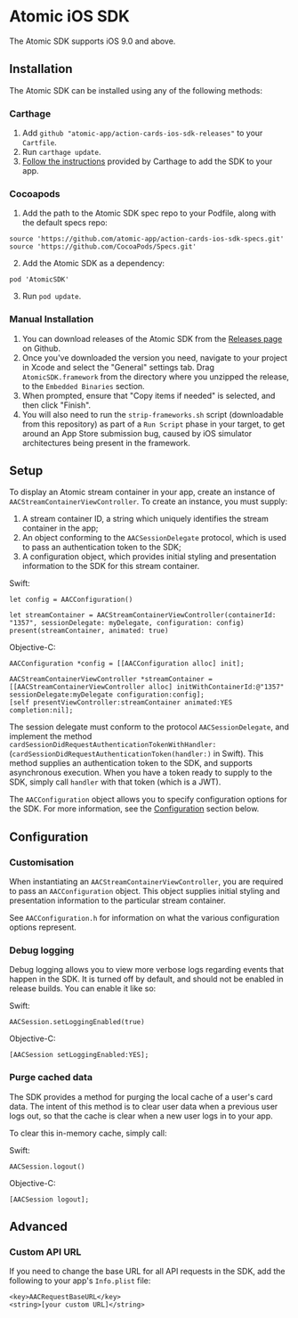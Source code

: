 # Atomic iOS SDK

The Atomic SDK supports iOS 9.0 and above.

## Installation

The Atomic SDK can be installed using any of the following methods:

### Carthage

1. Add `github "atomic-app/action-cards-ios-sdk-releases"` to your `Cartfile`.
2. Run `carthage update`.
3. [Follow the instructions](https://github.com/Carthage/Carthage#if-youre-building-for-ios-tvos-or-watchos) provided by Carthage to add the SDK to your app.

### Cocoapods

1. Add the path to the Atomic SDK spec repo to your Podfile, along with the default specs repo:
```
source 'https://github.com/atomic-app/action-cards-ios-sdk-specs.git'
source 'https://github.com/CocoaPods/Specs.git'
```
2. Add the Atomic SDK as a dependency:
```
pod 'AtomicSDK'
```
3. Run `pod update`.

### Manual Installation

1. You can download releases of the Atomic SDK from the [Releases page](https://github.com/atomic-app/action-cards-ios-sdk-releases/releases) on Github.
2. Once you've downloaded the version you need, navigate to your project in Xcode and select the "General" settings tab. Drag `AtomicSDK.framework` from the directory where you unzipped the release, to the `Embedded Binaries` section. 
3. When prompted, ensure that "Copy items if needed" is selected, and then click "Finish".
4. You will also need to run the `strip-frameworks.sh` script (downloadable from this repository) as part of a `Run Script` phase in your target, to get around an App Store submission bug, caused by iOS simulator architectures being present in the framework.

## Setup

To display an Atomic stream container in your app, create an instance of `AACStreamContainerViewController`. To create an instance, you must supply:
1. A stream container ID, a string which uniquely identifies the stream container in the app;
2. An object conforming to the `AACSessionDelegate` protocol, which is used to pass an authentication token to the SDK;
3. A configuration object, which provides initial styling and presentation information to the SDK for this stream container.

Swift:
```
let config = AACConfiguration()

let streamContainer = AACStreamContainerViewController(containerId: "1357", sessionDelegate: myDelegate, configuration: config)
present(streamContainer, animated: true)
```

Objective-C:
```
AACConfiguration *config = [[AACConfiguration alloc] init];

AACStreamContainerViewController *streamContainer = [[AACStreamContainerViewController alloc] initWithContainerId:@"1357" sessionDelegate:myDelegate configuration:config];
[self presentViewController:streamContainer animated:YES completion:nil];
```

The session delegate must conform to the protocol `AACSessionDelegate`, and implement the method `cardSessionDidRequestAuthenticationTokenWithHandler:` (`cardSessionDidRequestAuthenticationToken(handler:)` in Swift). This method supplies an authentication token to the SDK, and supports asynchronous execution. When you have a token ready to supply to the SDK, simply call `handler` with that token (which is a JWT).

The `AACConfiguration` object allows you to specify configuration options for the SDK. For more information, see the [Configuration](#Configuration) section below.

## Configuration

### Customisation
When instantiating an `AACStreamContainerViewController`, you are required to pass an `AACConfiguration` object. This object supplies initial styling and presentation information to the particular stream container.

See `AACConfiguration.h` for information on what the various configuration options represent.

### Debug logging
Debug logging allows you to view more verbose logs regarding events that happen in the SDK. It is turned off by default, and should not be enabled in release builds. You can enable it like so:

Swift:
```
AACSession.setLoggingEnabled(true)
```

Objective-C:
```
[AACSession setLoggingEnabled:YES];
```

### Purge cached data
The SDK provides a method for purging the local cache of a user's card data. The intent of this method is to clear user data when a previous user logs out, so that the cache is clear when a new user logs in to your app. 

To clear this in-memory cache, simply call:

Swift:
```
AACSession.logout()
```

Objective-C:
```
[AACSession logout];
```

## Advanced

### Custom API URL
If you need to change the base URL for all API requests in the SDK, add the following to your app's `Info.plist` file:

```
<key>AACRequestBaseURL</key>
<string>[your custom URL]</string>
```
